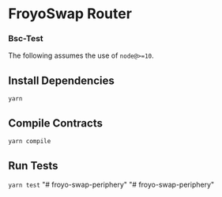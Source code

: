 # FroyoSwap Router

### Bsc-Test

The following assumes the use of `node@>=10`.

## Install Dependencies

`yarn`

## Compile Contracts

`yarn compile`

## Run Tests

`yarn test`
"# froyo-swap-periphery" 
"# froyo-swap-periphery" 
